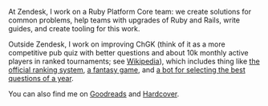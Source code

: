 At Zendesk, I work on a Ruby Platform Core team: we create solutions for common problems, help teams with upgrades of Ruby and Rails, write guides, and create tooling for this work. 

Outside Zendesk, I work on improving ChGK (think of it as a more competitive pub quiz with better questions and about 10k monthly active players in ranked tournaments; see [Wikipedia](https://en.wikipedia.org/wiki/What%3F_Where%3F_When%3F#Competitive_game)), which includes thing like [the official ranking system](https://github.com/chgk-gg/rating-ui), [a fantasy game](https://fantasy.razumau.net/), and [a bot for selecting the best questions of a year](https://github.com/razumau/questions_vote).

You can also find me on [Goodreads](https://www.goodreads.com/user/show/3914248-jury-razumau) and [Hardcover](https://hardcover.app/@razumau).

